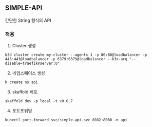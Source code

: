 ## SIMPLE-API
간단한 String 형식의 API
### 적용
1. Cluster 생성
```
k3d cluster create my-cluster --agents 1 -p 80:80@loadbalancer -p 443:443@loadbalancer -p 6379:6379@loadbalancer --k3s-arg "--disable=traefik@server:0"
```
2. 네임스페이스 생성
```
k create ns api
```
3. skaffold 배포
```
skaffold dev -p local -t v0.0.7  
```
4. 포트포워딩
```
kubectl port-forward svc/simple-api-svc 8082:8080 -n api
```
